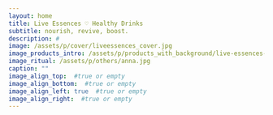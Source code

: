 ```yaml
---
layout: home
title: Live Essences ♡ Healthy Drinks
subtitle: nourish, revive, boost.
description: #
image: /assets/p/cover/liveessences_cover.jpg
image_products_intro: /assets/p/products_with_background/live-essences-products.jpg
image_ritual: /assets/p/others/anna.jpg
caption: ""
image_align_top:  #true or empty
image_align_bottom:  #true or empty
image_align_left: true  #true or empty
image_align_right:  #true or empty
---
```

